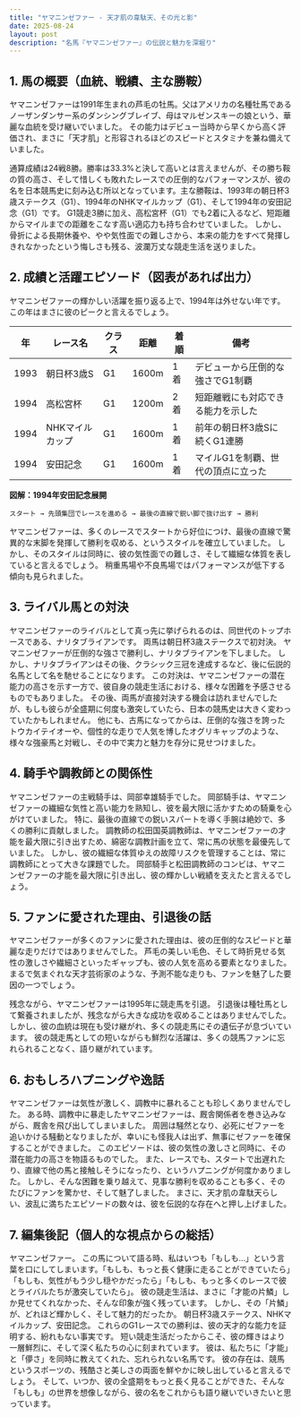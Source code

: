 ```yaml
---
title: "ヤマニンゼファー - 天才肌の韋駄天、その光と影"
date: 2025-08-24
layout: post
description: "名馬『ヤマニンゼファー』の伝説と魅力を深堀り"
---
```


## 1. 馬の概要（血統、戦績、主な勝鞍）

ヤマニンゼファーは1991年生まれの芦毛の牡馬。父はアメリカの名種牡馬であるノーザンダンサー系のダンシングブレイブ、母はマルゼンスキーの娘という、華麗な血統を受け継いでいました。  その能力はデビュー当時から早くから高く評価され、まさに「天才肌」と形容されるほどのスピードとスタミナを兼ね備えていました。

通算成績は24戦8勝。勝率は33.3%と決して高いとは言えませんが、その勝ち鞍の質の高さ、そして惜しくも敗れたレースでの圧倒的なパフォーマンスが、彼の名を日本競馬史に刻み込む所以となっています。主な勝鞍は、1993年の朝日杯3歳ステークス（G1）、1994年のNHKマイルカップ（G1）、そして1994年の安田記念（G1）です。  G1競走3勝に加え、高松宮杯（G1）でも2着に入るなど、短距離からマイルまでの距離をこなす高い適応力も持ち合わせていました。  しかし、骨折による長期休養や、やや気性面での難しさから、本来の能力をすべて発揮しきれなかったという悔しさも残る、波瀾万丈な競走生活を送りました。


## 2. 成績と活躍エピソード（図表があれば出力）

ヤマニンゼファーの輝かしい活躍を振り返る上で、1994年は外せない年です。  この年はまさに彼のピークと言えるでしょう。

| 年 | レース名             | クラス | 距離 | 着順 | 備考                                    |
|---|----------------------|-------|-----|-----|-----------------------------------------|
| 1993 | 朝日杯3歳S           | G1    | 1600m | 1着 | デビューから圧倒的な強さでG1制覇         |
| 1994 | 高松宮杯             | G1    | 1200m | 2着 | 短距離戦にも対応できる能力を示した        |
| 1994 | NHKマイルカップ       | G1    | 1600m | 1着 | 前年の朝日杯3歳Sに続くG1連勝             |
| 1994 | 安田記念             | G1    | 1600m | 1着 | マイルG1を制覇、世代の頂点に立った      |


**図解：1994年安田記念展開**

```
スタート → 先頭集団でレースを進める → 最後の直線で鋭い脚で抜け出す → 勝利
```

ヤマニンゼファーは、多くのレースでスタートから好位につけ、最後の直線で驚異的な末脚を発揮して勝利を収める、というスタイルを確立していました。  しかし、そのスタイルは同時に、彼の気性面での難しさ、そして繊細な体質を表していると言えるでしょう。  稍重馬場や不良馬場ではパフォーマンスが低下する傾向も見られました。


## 3. ライバル馬との対決

ヤマニンゼファーのライバルとして真っ先に挙げられるのは、同世代のトップホースである、ナリタブライアンです。  両馬は朝日杯3歳ステークスで初対決。  ヤマニンゼファーが圧倒的な強さで勝利し、ナリタブライアンを下しました。  しかし、ナリタブライアンはその後、クラシック三冠を達成するなど、後に伝説的名馬として名を馳せることになります。  この対決は、ヤマニンゼファーの潜在能力の高さを示す一方で、彼自身の競走生活における、様々な困難を予感させるものでもありました。  その後、両馬が直接対決する機会は訪れませんでしたが、もしも彼らが全盛期に何度も激突していたら、日本の競馬史は大きく変わっていたかもしれません。  他にも、古馬になってからは、圧倒的な強さを誇ったトウカイテイオーや、個性的な走りで人気を博したオグリキャップのような、様々な強豪馬と対戦し、その中で実力と魅力を存分に見せつけました。


## 4. 騎手や調教師との関係性

ヤマニンゼファーの主戦騎手は、岡部幸雄騎手でした。  岡部騎手は、ヤマニンゼファーの繊細な気性と高い能力を熟知し、彼を最大限に活かすための騎乗を心がけていました。  特に、最後の直線での鋭いスパートを導く手腕は絶妙で、多くの勝利に貢献しました。  調教師の松田国英調教師は、ヤマニンゼファーの才能を最大限に引き出すため、綿密な調教計画を立て、常に馬の状態を最優先していました。  しかし、彼の繊細な体質ゆえの故障リスクを管理することは、常に調教師にとって大きな課題でした。  岡部騎手と松田調教師のコンビは、ヤマニンゼファーの才能を最大限に引き出し、彼の輝かしい戦績を支えたと言えるでしょう。


## 5. ファンに愛された理由、引退後の話

ヤマニンゼファーが多くのファンに愛された理由は、彼の圧倒的なスピードと華麗な走りだけではありませんでした。  芦毛の美しい毛色、そして時折見せる気性の激しさや繊細さといったギャップも、彼の人気を高める要素となりました。  まるで気まぐれな天才芸術家のような、予測不能な走りも、ファンを魅了した要因の一つでしょう。

残念ながら、ヤマニンゼファーは1995年に競走馬を引退。  引退後は種牡馬として繋養されましたが、残念ながら大きな成功を収めることはありませんでした。  しかし、彼の血統は現在も受け継がれ、多くの競走馬にその遺伝子が息づいています。  彼の競走馬としての短いながらも鮮烈な活躍は、多くの競馬ファンに忘れられることなく、語り継がれています。


## 6. おもしろハプニングや逸話

ヤマニンゼファーは気性が激しく、調教中に暴れることも珍しくありませんでした。  ある時、調教中に暴走したヤマニンゼファーは、厩舎関係者を巻き込みながら、厩舎を飛び出してしまいました。  周囲は騒然となり、必死にゼファーを追いかける騒動となりましたが、幸いにも怪我人は出ず、無事にゼファーを確保することができました。  このエピソードは、彼の気性の激しさと同時に、その潜在能力の高さを物語るものでした。  また、レースでも、スタートで出遅れたり、直線で他の馬と接触しそうになったり、というハプニングが何度かありました。  しかし、そんな困難を乗り越えて、見事な勝利を収めることも多く、そのたびにファンを驚かせ、そして魅了しました。  まさに、天才肌の韋駄天らしい、波乱に満ちたエピソードの数々は、彼を伝説的な存在へと押し上げました。


## 7. 編集後記（個人的な視点からの総括）

ヤマニンゼファー。  この馬について語る時、私はいつも「もしも…」という言葉を口にしてしまいます。「もしも、もっと長く健康に走ることができていたら」「もしも、気性がもう少し穏やかだったら」「もしも、もっと多くのレースで彼とライバルたちが激突していたら」。  彼の競走生活は、まさに「才能の片鱗」しか見せてくれなかった、そんな印象が強く残っています。  しかし、その「片鱗」が、どれほど輝かしく、そして魅力的だったか。  朝日杯3歳ステークス、NHKマイルカップ、安田記念。  これらのG1レースでの勝利は、彼の天才的な能力を証明する、紛れもない事実です。  短い競走生活だったからこそ、彼の輝きはより一層鮮烈に、そして深く私たちの心に刻まれています。  彼は、私たちに「才能」と「儚さ」を同時に教えてくれた、忘れられない名馬です。  彼の存在は、競馬というスポーツの、残酷さと美しさの両面を鮮やかに映し出していると言えるでしょう。  そして、いつか、彼の全盛期をもっと長く見ることができた、そんな「もしも」の世界を想像しながら、彼の名をこれからも語り継いでいきたいと思っています。
